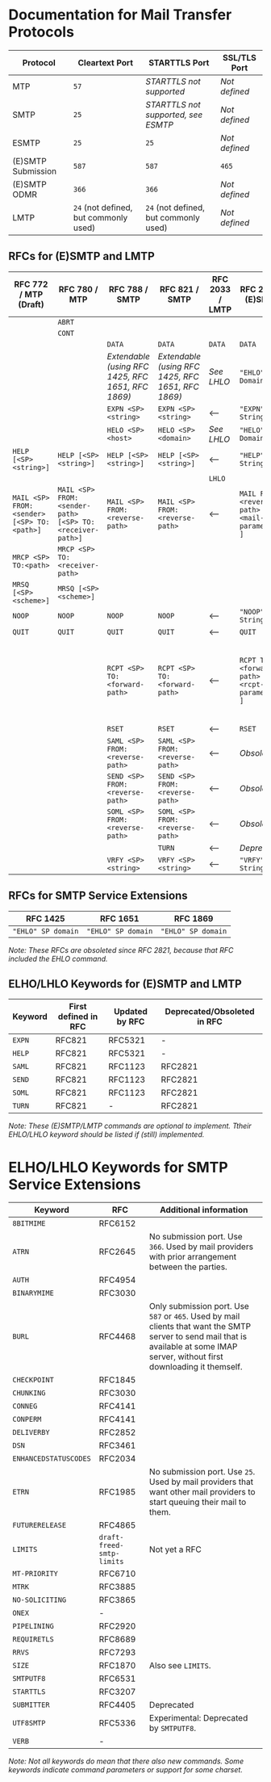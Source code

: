 # Documentation for Mail Transfer Protocols

| Protocol | Cleartext Port | STARTTLS Port | SSL/TLS Port |
| - | - | - | - |
| MTP | `57` | *STARTTLS not supported* | *Not defined* |
| SMTP | `25` | *STARTTLS not supported, see ESMTP* | *Not defined* |
| ESMTP | `25` | `25` | *Not defined* |
| (E)SMTP Submission | `587` | `587` | `465` |
| (E)SMTP ODMR | `366` | `366` | *Not defined* |
| LMTP | `24` (not defined, but commonly used) | `24` (not defined, but commonly used) | *Not defined* |

## RFCs for (E)SMTP and LMTP

| RFC 772 / MTP (Draft) | RFC 780 / MTP | RFC 788 / SMTP | RFC 821 / SMTP | RFC 2033 / LMTP | RFC 2821 / (E)SMTP | RFC 5321 / (E)SMTP |
| - | - | - | - | - | - | - |
| | `ABRT` |
| | `CONT` |
| | | `DATA` | `DATA` | `DATA` | `DATA` | `DATA` |
| | | *Extendable (using RFC 1425, RFC 1651, RFC 1869)* | *Extendable (using RFC 1425, RFC 1651, RFC 1869)* | *See LHLO* | `"EHLO" SP Domain` | `"EHLO" SP ( Domain / address-literal )` |
| | | `EXPN <SP> <string>` | `EXPN <SP> <string>` | <-- | `"EXPN" SP String` | `"EXPN" SP String` |
| | | `HELO <SP> <host>` | `HELO <SP> <domain>` | *See LHLO* | `"HELO" SP Domain` | `"HELO" SP Domain` |
| `HELP [<SP> <string>]` | `HELP [<SP> <string>]` | `HELP [<SP> <string>]` | `HELP [<SP> <string>]` | <-- | `"HELP" [ SP String ]` | `"HELP" [ SP String ]` |
| | | | | `LHLO` |
| `MAIL <SP> FROM:<sender> [<SP> TO:<path>]` | `MAIL <SP> FROM:<sender-path> [<SP> TO:<receiver-path>]` | `MAIL <SP> FROM:<reverse-path>` | `MAIL <SP> FROM:<reverse-path>` | <-- | `MAIL FROM:<reverse-path> [SP <mail-parameters> ]` | `"MAIL FROM:" Reverse-path [SP Mail-parameters]`
| `MRCP <SP> TO:<path>` | `MRCP <SP> TO:<receiver-path>` |
| `MRSQ [<SP> <scheme>]` | `MRSQ [<SP> <scheme>]` |
| `NOOP` | `NOOP` | `NOOP` | `NOOP` | <-- | `"NOOP" [ SP String ]` | `"NOOP" [ SP String ]` |
| `QUIT` | `QUIT` | `QUIT` | `QUIT` | <-- | `QUIT` | `QUIT` |
| | | `RCPT <SP> TO:<forward-path>` | `RCPT <SP> TO:<forward-path>` | <-- | `RCPT TO:<forward-path> [ SP <rcpt-parameters> ]` | `"RCPT TO:" ( "<Postmaster@" Domain ">" / "<Postmaster>" / Forward-path ) [SP Rcpt-parameters]`
| | | `RSET` | `RSET` | <-- | `RSET` | `RSET` |
| | | `SAML <SP> FROM:<reverse-path>` | `SAML <SP> FROM:<reverse-path>` | <-- | *Obsolete* | *Obsolete* |
| | | `SEND <SP> FROM:<reverse-path>` | `SEND <SP> FROM:<reverse-path>` | <-- | *Obsolete* | *Obsolete* |
| | | `SOML <SP> FROM:<reverse-path>` | `SOML <SP> FROM:<reverse-path>` | <-- | *Obsolete* | *Obsolete* |
| | | | `TURN` | <-- | *Deprecated* | *Deprecated* |
| | | `VRFY <SP> <string>` | `VRFY <SP> <string>` | <-- | `"VRFY" SP String` | `"VRFY" SP String` |

## RFCs for SMTP Service Extensions

| RFC 1425 | RFC 1651 | RFC 1869 |
| - | - | - |
| `"EHLO" SP domain` | `"EHLO" SP domain` | `"EHLO" SP domain` |

*Note: These RFCs are obsoleted since RFC 2821, because that RFC included the EHLO command.*

## ELHO/LHLO Keywords for (E)SMTP and LMTP

| Keyword | First defined in RFC | Updated by RFC | Deprecated/Obsoleted in RFC |
| - | - | - | - |
| `EXPN` | RFC821 | RFC5321 | - |
| `HELP` | RFC821 | RFC5321 | - |
| `SAML` | RFC821 | RFC1123 | RFC2821 |
| `SEND` | RFC821 | RFC1123 | RFC2821 |
| `SOML` | RFC821 | RFC1123 | RFC2821| 
| `TURN` | RFC821 | - | RFC2821 |

*Note: These (E)SMTP/LMTP commands are optional to implement. Ttheir EHLO/LHLO keyword should be listed if (still) implemented.*

# ELHO/LHLO Keywords for SMTP Service Extensions

| Keyword | RFC | Additional information |
| - | - | - |
| `8BITMIME` | RFC6152 | |
| `ATRN` | RFC2645 | No submission port. Use `366`. Used by mail providers with prior arrangement between the parties. |
| `AUTH` |RFC4954 | |
| `BINARYMIME` | RFC3030 | |
| `BURL` | RFC4468 | Only submission port. Use `587` or `465`. Used by mail clients that want the SMTP server to send mail that is available at some IMAP server, without first downloading it themself. |
| `CHECKPOINT` | RFC1845 | |
| `CHUNKING` | RFC3030 | |
| `CONNEG` | RFC4141 | |
| `CONPERM` | RFC4141 | |
| `DELIVERBY` | RFC2852 | |
| `DSN` | RFC3461 | |
| `ENHANCEDSTATUSCODES` | RFC2034 | |
| `ETRN` | RFC1985 | No submission port. Use `25`. Used by mail providers that want other mail providers to start queuing their mail to them. |
| `FUTURERELEASE` | RFC4865 | |
| `LIMITS` | `draft-freed-smtp-limits` | Not yet a RFC |
| `MT-PRIORITY` | RFC6710 | |
| `MTRK` | RFC3885 | |
| `NO-SOLICITING` | RFC3865 | |
| `ONEX` | - | |
| `PIPELINING` | RFC2920 | |
| `REQUIRETLS` | RFC8689 | |
| `RRVS` | RFC7293 | |
| `SIZE` | RFC1870 | Also see `LIMITS`. |
| `SMTPUTF8` | RFC6531 | |
| `STARTTLS` | RFC3207 | |
| `SUBMITTER` | RFC4405 | Deprecated |
| `UTF8SMTP` | RFC5336 | Experimental: Deprecated by `SMTPUTF8`. |
| `VERB` | - | |

*Note: Not all keywords do mean that there also new commands. Some keywords indicate command parameters or support for some charset.*

